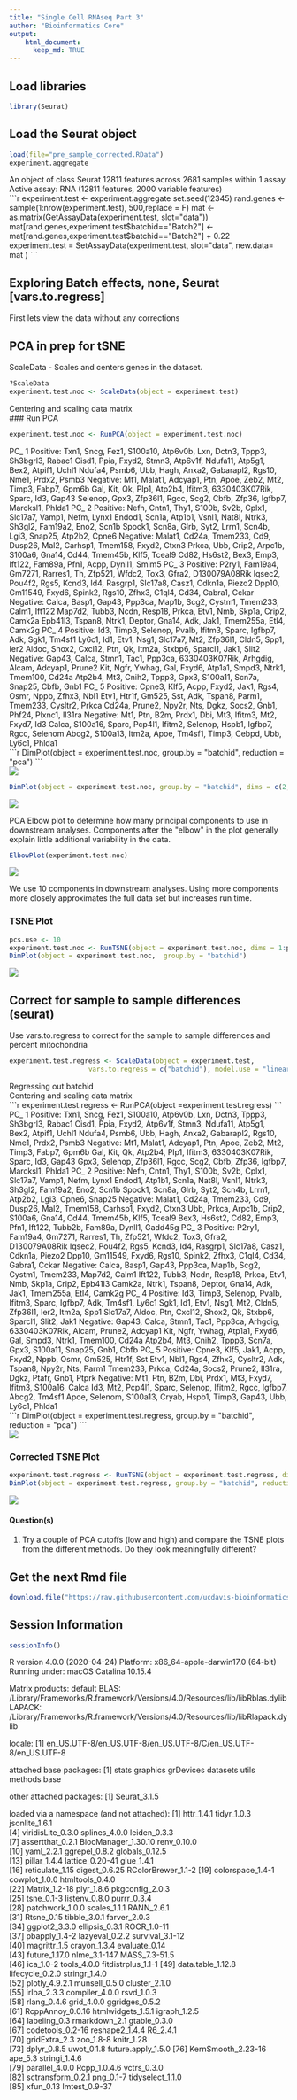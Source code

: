 ```yaml
---
title: "Single Cell RNAseq Part 3"
author: "Bioinformatics Core"
output:
    html_document:
      keep_md: TRUE
---
```

## Load libraries

```r
library(Seurat)
```

## Load the Seurat object

```r
load(file="pre_sample_corrected.RData")
experiment.aggregate
```

<div class='r_output'> An object of class Seurat
 12811 features across 2681 samples within 1 assay
 Active assay: RNA (12811 features, 2000 variable features)
</div>
```r
experiment.test <- experiment.aggregate
set.seed(12345)
rand.genes <- sample(1:nrow(experiment.test), 500,replace = F)
mat <- as.matrix(GetAssayData(experiment.test, slot="data"))
mat[rand.genes,experiment.test$batchid=="Batch2"] <- mat[rand.genes,experiment.test$batchid=="Batch2"] + 0.22
experiment.test = SetAssayData(experiment.test, slot="data", new.data= mat )
```

## Exploring Batch effects, none, Seurat [vars.to.regress]

First lets view the data without any corrections

## PCA in prep for tSNE

ScaleData - Scales and centers genes in the dataset.

```r
?ScaleData
experiment.test.noc <- ScaleData(object = experiment.test)
```

<div class='r_output'> Centering and scaling data matrix
</div>
### Run PCA

```r
experiment.test.noc <- RunPCA(object = experiment.test.noc)
```

<div class='r_output'> PC_ 1
 Positive:  Txn1, Sncg, Fez1, S100a10, Atp6v0b, Lxn, Dctn3, Tppp3, Sh3bgrl3, Rabac1
 	   Cisd1, Ppia, Fxyd2, Stmn3, Atp6v1f, Ndufa11, Atp5g1, Bex2, Atpif1, Uchl1
 	   Ndufa4, Psmb6, Ubb, Hagh, Anxa2, Gabarapl2, Rgs10, Nme1, Prdx2, Psmb3
 Negative:  Mt1, Malat1, Adcyap1, Ptn, Apoe, Zeb2, Mt2, Timp3, Fabp7, Gpm6b
 	   Gal, Kit, Qk, Plp1, Atp2b4, Ifitm3, 6330403K07Rik, Sparc, Id3, Gap43
 	   Selenop, Gpx3, Zfp36l1, Rgcc, Scg2, Cbfb, Zfp36, Igfbp7, Marcksl1, Phlda1
 PC_ 2
 Positive:  Nefh, Cntn1, Thy1, S100b, Sv2b, Cplx1, Slc17a7, Vamp1, Nefm, Lynx1
 	   Endod1, Scn1a, Atp1b1, Vsnl1, Nat8l, Ntrk3, Sh3gl2, Fam19a2, Eno2, Scn1b
 	   Spock1, Scn8a, Glrb, Syt2, Lrrn1, Scn4b, Lgi3, Snap25, Atp2b2, Cpne6
 Negative:  Malat1, Cd24a, Tmem233, Cd9, Dusp26, Mal2, Carhsp1, Tmem158, Fxyd2, Ctxn3
 	   Prkca, Ubb, Crip2, Arpc1b, S100a6, Gna14, Cd44, Tmem45b, Klf5, Tceal9
 	   Cd82, Hs6st2, Bex3, Emp3, Ift122, Fam89a, Pfn1, Acpp, Dynll1, Smim5
 PC_ 3
 Positive:  P2ry1, Fam19a4, Gm7271, Rarres1, Th, Zfp521, Wfdc2, Tox3, Gfra2, D130079A08Rik
 	   Iqsec2, Pou4f2, Rgs5, Kcnd3, Id4, Rasgrp1, Slc17a8, Casz1, Cdkn1a, Piezo2
 	   Dpp10, Gm11549, Fxyd6, Spink2, Rgs10, Zfhx3, C1ql4, Cd34, Gabra1, Cckar
 Negative:  Calca, Basp1, Gap43, Ppp3ca, Map1b, Scg2, Cystm1, Tmem233, Calm1, Ift122
 	   Map7d2, Tubb3, Ncdn, Resp18, Prkca, Etv1, Nmb, Skp1a, Crip2, Camk2a
 	   Epb41l3, Tspan8, Ntrk1, Deptor, Gna14, Adk, Jak1, Tmem255a, Etl4, Camk2g
 PC_ 4
 Positive:  Id3, Timp3, Selenop, Pvalb, Ifitm3, Sparc, Igfbp7, Adk, Sgk1, Tm4sf1
 	   Ly6c1, Id1, Etv1, Nsg1, Slc17a7, Mt2, Zfp36l1, Cldn5, Spp1, Ier2
 	   Aldoc, Shox2, Cxcl12, Ptn, Qk, Itm2a, Stxbp6, Sparcl1, Jak1, Slit2
 Negative:  Gap43, Calca, Stmn1, Tac1, Ppp3ca, 6330403K07Rik, Arhgdig, Alcam, Adcyap1, Prune2
 	   Kit, Ngfr, Ywhag, Gal, Fxyd6, Atp1a1, Smpd3, Ntrk1, Tmem100, Cd24a
 	   Atp2b4, Mt3, Cnih2, Tppp3, Gpx3, S100a11, Scn7a, Snap25, Cbfb, Gnb1
 PC_ 5
 Positive:  Cpne3, Klf5, Acpp, Fxyd2, Jak1, Rgs4, Osmr, Nppb, Zfhx3, Nbl1
 	   Etv1, Htr1f, Gm525, Sst, Adk, Tspan8, Parm1, Tmem233, Cysltr2, Prkca
 	   Cd24a, Prune2, Npy2r, Nts, Dgkz, Socs2, Gnb1, Phf24, Plxnc1, Il31ra
 Negative:  Mt1, Ptn, B2m, Prdx1, Dbi, Mt3, Ifitm3, Mt2, Fxyd7, Id3
 	   Calca, S100a16, Sparc, Pcp4l1, Ifitm2, Selenop, Hspb1, Igfbp7, Rgcc, Selenom
 	   Abcg2, S100a13, Itm2a, Apoe, Tm4sf1, Timp3, Cebpd, Ubb, Ly6c1, Phlda1
</div>
```r
DimPlot(object = experiment.test.noc, group.by = "batchid", reduction = "pca")
```

<img src="scRNA_Workshop-PART3_files/figure-html/unnamed-chunk-4-1.png" style="display: block; margin: auto;" />

```r
DimPlot(object = experiment.test.noc, group.by = "batchid", dims = c(2,3), reduction = "pca")
```

<img src="scRNA_Workshop-PART3_files/figure-html/unnamed-chunk-4-2.png" style="display: block; margin: auto;" />

PCA Elbow plot to determine how many principal components to use in downstream analyses.  Components after the "elbow" in the plot generally explain little additional variability in the data.


```r
ElbowPlot(experiment.test.noc)
```

![](scRNA_Workshop-PART3_files/figure-html/unnamed-chunk-5-1.png)<!-- -->

We use 10 components in downstream analyses. Using more components more closely approximates the full data set but increases run time.

### TSNE Plot

```r
pcs.use <- 10
experiment.test.noc <- RunTSNE(object = experiment.test.noc, dims = 1:pcs.use)
DimPlot(object = experiment.test.noc,  group.by = "batchid")
```

<img src="scRNA_Workshop-PART3_files/figure-html/unnamed-chunk-6-1.png" style="display: block; margin: auto;" />

## Correct for sample to sample differences (seurat)

Use vars.to.regress to correct for the sample to sample differences and percent mitochondria

```r
experiment.test.regress <- ScaleData(object = experiment.test,
                    vars.to.regress = c("batchid"), model.use = "linear")
```

<div class='r_output'> Regressing out batchid
</div>
<div class='r_output'> Centering and scaling data matrix
</div>
```r
experiment.test.regress <- RunPCA(object =experiment.test.regress)
```

<div class='r_output'> PC_ 1
 Positive:  Txn1, Sncg, Fez1, S100a10, Atp6v0b, Lxn, Dctn3, Tppp3, Sh3bgrl3, Rabac1
 	   Cisd1, Ppia, Fxyd2, Atp6v1f, Stmn3, Ndufa11, Atp5g1, Bex2, Atpif1, Uchl1
 	   Ndufa4, Psmb6, Ubb, Hagh, Anxa2, Gabarapl2, Rgs10, Nme1, Prdx2, Psmb3
 Negative:  Mt1, Malat1, Adcyap1, Ptn, Apoe, Zeb2, Mt2, Timp3, Fabp7, Gpm6b
 	   Gal, Kit, Qk, Atp2b4, Plp1, Ifitm3, 6330403K07Rik, Sparc, Id3, Gap43
 	   Gpx3, Selenop, Zfp36l1, Rgcc, Scg2, Cbfb, Zfp36, Igfbp7, Marcksl1, Phlda1
 PC_ 2
 Positive:  Nefh, Cntn1, Thy1, S100b, Sv2b, Cplx1, Slc17a7, Vamp1, Nefm, Lynx1
 	   Endod1, Atp1b1, Scn1a, Nat8l, Vsnl1, Ntrk3, Sh3gl2, Fam19a2, Eno2, Scn1b
 	   Spock1, Scn8a, Glrb, Syt2, Scn4b, Lrrn1, Atp2b2, Lgi3, Cpne6, Snap25
 Negative:  Malat1, Cd24a, Tmem233, Cd9, Dusp26, Mal2, Tmem158, Carhsp1, Fxyd2, Ctxn3
 	   Ubb, Prkca, Arpc1b, Crip2, S100a6, Gna14, Cd44, Tmem45b, Klf5, Tceal9
 	   Bex3, Hs6st2, Cd82, Emp3, Pfn1, Ift122, Tubb2b, Fam89a, Dynll1, Gadd45g
 PC_ 3
 Positive:  P2ry1, Fam19a4, Gm7271, Rarres1, Th, Zfp521, Wfdc2, Tox3, Gfra2, D130079A08Rik
 	   Iqsec2, Pou4f2, Rgs5, Kcnd3, Id4, Rasgrp1, Slc17a8, Casz1, Cdkn1a, Piezo2
 	   Dpp10, Gm11549, Fxyd6, Rgs10, Spink2, Zfhx3, C1ql4, Cd34, Gabra1, Cckar
 Negative:  Calca, Basp1, Gap43, Ppp3ca, Map1b, Scg2, Cystm1, Tmem233, Map7d2, Calm1
 	   Ift122, Tubb3, Ncdn, Resp18, Prkca, Etv1, Nmb, Skp1a, Crip2, Epb41l3
 	   Camk2a, Ntrk1, Tspan8, Deptor, Gna14, Adk, Jak1, Tmem255a, Etl4, Camk2g
 PC_ 4
 Positive:  Id3, Timp3, Selenop, Pvalb, Ifitm3, Sparc, Igfbp7, Adk, Tm4sf1, Ly6c1
 	   Sgk1, Id1, Etv1, Nsg1, Mt2, Cldn5, Zfp36l1, Ier2, Itm2a, Spp1
 	   Slc17a7, Aldoc, Ptn, Cxcl12, Shox2, Qk, Stxbp6, Sparcl1, Slit2, Jak1
 Negative:  Gap43, Calca, Stmn1, Tac1, Ppp3ca, Arhgdig, 6330403K07Rik, Alcam, Prune2, Adcyap1
 	   Kit, Ngfr, Ywhag, Atp1a1, Fxyd6, Gal, Smpd3, Ntrk1, Tmem100, Cd24a
 	   Atp2b4, Mt3, Cnih2, Tppp3, Scn7a, Gpx3, S100a11, Snap25, Gnb1, Cbfb
 PC_ 5
 Positive:  Cpne3, Klf5, Jak1, Acpp, Fxyd2, Nppb, Osmr, Gm525, Htr1f, Sst
 	   Etv1, Nbl1, Rgs4, Zfhx3, Cysltr2, Adk, Tspan8, Npy2r, Nts, Parm1
 	   Tmem233, Prkca, Cd24a, Socs2, Prune2, Il31ra, Dgkz, Ptafr, Gnb1, Ptprk
 Negative:  Mt1, Ptn, B2m, Dbi, Prdx1, Mt3, Fxyd7, Ifitm3, S100a16, Calca
 	   Id3, Mt2, Pcp4l1, Sparc, Selenop, Ifitm2, Rgcc, Igfbp7, Abcg2, Tm4sf1
 	   Apoe, Selenom, S100a13, Cryab, Hspb1, Timp3, Gap43, Ubb, Ly6c1, Phlda1
</div>
```r
DimPlot(object = experiment.test.regress, group.by = "batchid", reduction = "pca")
```

<img src="scRNA_Workshop-PART3_files/figure-html/unnamed-chunk-7-1.png" style="display: block; margin: auto;" />

### Corrected TSNE Plot

```r
experiment.test.regress <- RunTSNE(object = experiment.test.regress, dims.use = 1:pcs.use)
DimPlot(object = experiment.test.regress, group.by = "batchid", reduction = "tsne")
```

<img src="scRNA_Workshop-PART3_files/figure-html/unnamed-chunk-8-1.png" style="display: block; margin: auto;" />

#### Question(s)

1. Try a couple of PCA cutoffs (low and high) and compare the TSNE plots from the different methods.  Do they look meaningfully different?

## Get the next Rmd file

```r
download.file("https://raw.githubusercontent.com/ucdavis-bioinformatics-training/2020-August-intro-scRNAseq/master/data_analysis/scRNA_Workshop-PART4.Rmd", "scRNA_Workshop-PART4.Rmd")
```

## Session Information

```r
sessionInfo()
```

<div class='r_output'> R version 4.0.0 (2020-04-24)
 Platform: x86_64-apple-darwin17.0 (64-bit)
 Running under: macOS Catalina 10.15.4

 Matrix products: default
 BLAS:   /Library/Frameworks/R.framework/Versions/4.0/Resources/lib/libRblas.dylib
 LAPACK: /Library/Frameworks/R.framework/Versions/4.0/Resources/lib/libRlapack.dylib

 locale:
 [1] en_US.UTF-8/en_US.UTF-8/en_US.UTF-8/C/en_US.UTF-8/en_US.UTF-8

 attached base packages:
 [1] stats     graphics  grDevices datasets  utils     methods   base     

 other attached packages:
 [1] Seurat_3.1.5

 loaded via a namespace (and not attached):
  [1] httr_1.4.1          tidyr_1.0.3         jsonlite_1.6.1     
  [4] viridisLite_0.3.0   splines_4.0.0       leiden_0.3.3       
  [7] assertthat_0.2.1    BiocManager_1.30.10 renv_0.10.0        
 [10] yaml_2.2.1          ggrepel_0.8.2       globals_0.12.5     
 [13] pillar_1.4.4        lattice_0.20-41     glue_1.4.1         
 [16] reticulate_1.15     digest_0.6.25       RColorBrewer_1.1-2
 [19] colorspace_1.4-1    cowplot_1.0.0       htmltools_0.4.0    
 [22] Matrix_1.2-18       plyr_1.8.6          pkgconfig_2.0.3    
 [25] tsne_0.1-3          listenv_0.8.0       purrr_0.3.4        
 [28] patchwork_1.0.0     scales_1.1.1        RANN_2.6.1         
 [31] Rtsne_0.15          tibble_3.0.1        farver_2.0.3       
 [34] ggplot2_3.3.0       ellipsis_0.3.1      ROCR_1.0-11        
 [37] pbapply_1.4-2       lazyeval_0.2.2      survival_3.1-12    
 [40] magrittr_1.5        crayon_1.3.4        evaluate_0.14      
 [43] future_1.17.0       nlme_3.1-147        MASS_7.3-51.5      
 [46] ica_1.0-2           tools_4.0.0         fitdistrplus_1.1-1
 [49] data.table_1.12.8   lifecycle_0.2.0     stringr_1.4.0      
 [52] plotly_4.9.2.1      munsell_0.5.0       cluster_2.1.0      
 [55] irlba_2.3.3         compiler_4.0.0      rsvd_1.0.3         
 [58] rlang_0.4.6         grid_4.0.0          ggridges_0.5.2     
 [61] RcppAnnoy_0.0.16    htmlwidgets_1.5.1   igraph_1.2.5       
 [64] labeling_0.3        rmarkdown_2.1       gtable_0.3.0       
 [67] codetools_0.2-16    reshape2_1.4.4      R6_2.4.1           
 [70] gridExtra_2.3       zoo_1.8-8           knitr_1.28         
 [73] dplyr_0.8.5         uwot_0.1.8          future.apply_1.5.0
 [76] KernSmooth_2.23-16  ape_5.3             stringi_1.4.6      
 [79] parallel_4.0.0      Rcpp_1.0.4.6        vctrs_0.3.0        
 [82] sctransform_0.2.1   png_0.1-7           tidyselect_1.1.0   
 [85] xfun_0.13           lmtest_0.9-37
</div>

